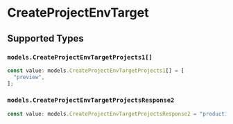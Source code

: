 # CreateProjectEnvTarget


## Supported Types

### `models.CreateProjectEnvTargetProjects1[]`

```typescript
const value: models.CreateProjectEnvTargetProjects1[] = [
  "preview",
];
```

### `models.CreateProjectEnvTargetProjectsResponse2`

```typescript
const value: models.CreateProjectEnvTargetProjectsResponse2 = "production";
```

